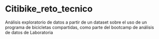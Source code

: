 # Citibike_reto_tecnico
 Análisis exploratorio de datos a partir de un dataset sobre el uso de un programa de bicicletas compartidas, como parte del bootcamp de análisis de datos de Laboratoria
